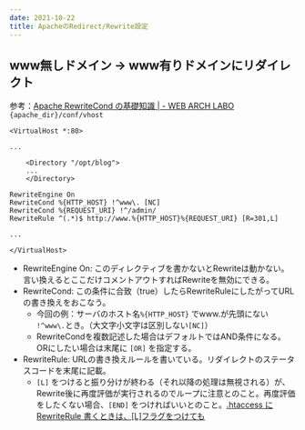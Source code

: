 ```yaml
---
date: 2021-10-22
title: ApacheのRedirect/Rewrite設定
---
```


## www無しドメイン -> www有りドメインにリダイレクト
参考：[Apache RewriteCond の基礎知識 | - WEB ARCH LABO](https://weblabo.oscasierra.net/apache-rewritecond-base/)
`{apache_dir}/conf/vhost`
```
<VirtualHost *:80>

...

	<Directory "/opt/blog">
	...
	</Directory>

RewriteEngine On
RewriteCond %{HTTP_HOST} !^www\. [NC]
RewriteCond %{REQUEST_URI} !^/admin/
RewriteRule ^(.*)$ http://www.%{HTTP_HOST}%{REQUEST_URI} [R=301,L]

...

</VirtualHost>
```
 - RewriteEngine On: このディレクティブを書かないとRewriteは動かない。言い換えるとここだけコメントアウトすればRewriteを無効にできる。
 - RewriteCond: この条件に合致（true）したらRewriteRuleにしたがってURLの書き換えをおこなう。
	 - 今回の例：サーバのホスト名`%{HTTP_HOST}` でwww.が先頭にない `!^www\.`とき。（大文字小文字は区別しない`[NC]`）
	 - RewriteCondを複数記述した場合はデフォルトではAND条件になる。ORにしたい場合は末尾に `[OR]` を指定する。
- RewriteRule: URLの書き換えルールを書いている。リダイレクトのステータスコードを末尾に記載。
	- `[L]` をつけると振り分けが終わる（それ以降の処理は無視される）が、Rewrite後に再度評価が実行されるのでループに注意とのこと。再度評価をしたくない場合、`[END]` をつければいいとのこと。[.htaccess に RewriteRule 書くときは、[L]フラグをつけても](https://qiita.com/ezaki/items/87c2dff8f7753ef048d2)
